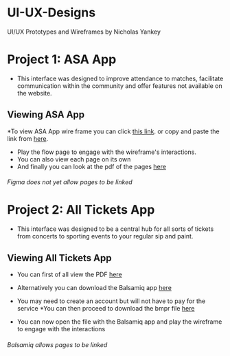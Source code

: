 # UI-UX-Designs
UI/UX Prototypes and Wireframes by Nicholas Yankey
# Project 1: ASA App
* This interface was designed to improve attendance to matches, 
facilitate communication within the community and offer features not available on the website.
## Viewing ASA App
*To view ASA App wire frame you can click [this link](https://www.figma.com/file/5o3EPxbHlveriH89ghTEQx/ASA-App-By-Nicholas-Yankey). or copy and paste the link from [here](https://github.com/nyankey/UI-UX-Designs/blob/main/ASA%20App%20Link.txt).

*  Play the flow page to engage with the wireframe's interactions. 
* You can also view each page on its own
* And finally you can look at the pdf of the pages [here](https://github.com/nyankey/UI-UX-Designs/blob/main/ASA%20App%20By%20Nicholas%20Yankey-compressed.pdf)
###### Figma does not yet allow pages to be linked


# Project 2: All Tickets App
* This interface was designed to be a central hub for all sorts of tickets from concerts to sporting events to your regular sip and paint.

## Viewing All Tickets App
* You can first of all view the PDF [here](https://github.com/nyankey/UI-UX-Designs/blob/main/All%20Tickets%20By%20Nicholas%20Yankey.pdf)

* Alternatively you can download the Balsamiq app [here](https://balsamiq.com/wireframes/) 
* You may need to create an account but will not have to pay for the service
*You can then proceed to download the bmpr file [here](https://github.com/nyankey/UI-UX-Designs/blob/main/All%20Tickets%20Project.bmpr)
* You can now open the file with the Balsamiq app and play the wireframe to engage with the interactions
###### Balsamiq allows pages to be linked
